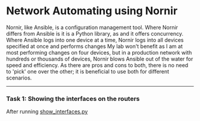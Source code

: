 # Network Automating using Nornir
Nornir, like Ansible, is a configuration management tool. Where Nornir differs from Ansible is it is a Python library, as and it offers concurrency. 
Where Ansible logs into one device at a time, Nornir logs into all devices specified at once and performs changes
My lab won't benefit as I am at most performing changes on four devices, but in a production network with hundreds or thousands of devices, Nornir blows Ansible out of the water for speed and efficiency.
As there are pros and cons to both, there is no need to 'pick' one over the other; it is beneficial to use both for different scenarios.

---------------------------------------------------------------
### Task 1: Showing the interfaces on the routers
After running [show_interfaces.py](https://github.com/joshchontw/NetworkAutomationSecurityLab/blob/main/Nornir/scripts/show_interfaces.py)
